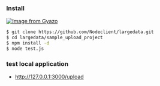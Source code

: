 ### Install

[![Image from Gyazo](https://i.gyazo.com/a5abe2d269e118a6d1a61d94346e50bc.png)](https://gyazo.com/a5abe2d269e118a6d1a61d94346e50bc)

```sh
$ git clone https://github.com/Nodeclient/largedata.git
$ cd largedata/sample_upload_project
$ npm install -d
$ node test.js
```
### test local application
*  http://127.0.0.1:3000/upload

